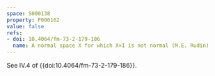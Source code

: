 ```yaml
---
space: S000138
property: P000162
value: false
refs:
- doi: 10.4064/fm-73-2-179-186
  name: A normal space X for which X×I is not normal (M.E. Rudin)
---
```


See IV.4 of {{doi:10.4064/fm-73-2-179-186}}.
